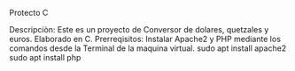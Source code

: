 Protecto C

Descripciòn:
Este es un proyecto de Conversor de dolares, quetzales y euros. Elaborado en C.
Prerreqisitos:
Instalar Apache2 y PHP mediante los comandos desde la Terminal de la maquina virtual.
sudo apt install apache2
sudo apt install php
